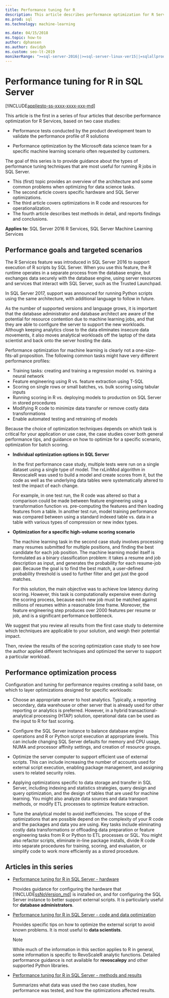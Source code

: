 ```yaml
---
title: Performance tuning for R
description: This article describes performance optimization for R Services.
ms.prod: sql
ms.technology: machine-learning

ms.date: 04/15/2018  
ms.topic: how-to
author: dphansen
ms.author: davidph
ms.custom: seo-lt-2019
monikerRange: ">=sql-server-2016||>=sql-server-linux-ver15||=sqlallproducts-allversions"
---
```

# Performance tuning for R in SQL Server
[!INCLUDE[appliesto-ss-xxxx-xxxx-xxx-md](../../includes/appliesto-ss-xxxx-xxxx-xxx-md.md)]

This article is the first in a series of four articles that describe performance optimization for R Services, based on two case studies:

- Performance tests conducted by the product development team to validate the performance profile of R solutions

- Performance optimization by the Microsoft data science team for a specific machine learning scenario often requested by customers.

The goal of this series is to provide guidance about the types of performance tuning techniques that are most useful for running R jobs in SQL Server.

+ This (first) topic provides an overview of the architecture and some common problems when optimizing for data science tasks.
+ The second article covers specific hardware and SQL Server optimizations.
+ The third article covers optimizations in R code and resources for operationalization.
+ The fourth article describes test methods in detail, and reports findings and conclusions.

**Applies to:** SQL Server 2016 R Services, SQL Server Machine Learning Services

## Performance goals and targeted scenarios

The R Services feature was introduced in SQL Server 2016 to support execution of R scripts by SQL Server. When you use this feature, the R runtime operates in a separate process from the database engine, but exchanges data securely with the database engine, using server resources and services that interact with SQL Server, such as the Trusted Launchpad.

In SQL Server 2017, support was announced for running Python scripts using the same architecture, with additional language to follow in future.

As the number of supported versions and language grows, it is important that the database administrator and database architect are aware of the potential for resource contention due to machine learning jobs, and that they are able to configure the server to support the new workloads. Although keeping analytics close to the data eliminates insecure data movements, it also moves analytical workloads off the laptop of the data scientist and back onto the server hosting the data.

Performance optimization for machine learning is clearly not a one-size-fits-all proposition. The following common tasks might have very different performance profiles:

- Training tasks: creating and training a regression model vs. training a neural network
- Feature engineering using R vs. feature extraction using T-SQL
- Scoring on single rows or small batches, vs. bulk scoring using tabular inputs
- Running scoring in R vs. deploying models to production on SQL Server in stored procedures
- Modifying R code to minimize data transfer or remove costly data transformations
- Enable automated testing and retraining of models

Because the choice of optimization techniques depends on which task is critical for your application or use case, the case studies cover both general performance tips, and guidance on how to optimize for a specific scenario, optimization for batch scoring.

+ **Individual optimization options in SQL Server**

    In the first performance case study, multiple tests were run on a single dataset using a single type of model. The rxLinMod algorithm in RevoscaleR was used to build a model and create scores from it, but the code as well as the underlying data tables were systematically altered to test the impact of each change.

    For example, in one test run, the R code was altered so that a comparison could be made between feature engineering using a transformation function vs. pre-computing the features and then loading features from a table. In another test run, model training performance was compared between using a standard indexed table vs. data in a table with various types of compression or new index types.

+ **Optimization for a specific high-volume scoring scenario**

    The machine learning task in the second case study involves processing many resumes submitted for multiple positions, and finding the best candidate for each job position. The machine learning model itself is formulated as a binary classification problem: it takes a resume and job description as input, and generates the probability for each resume-job pair. Because the goal is to find the best match, a user-defined probability threshold is used to further filter and get just the good matches.

    For this solution, the main objective was to achieve low latency during scoring. However, this task is computationally expensive even during the scoring process, because each new job must be matched against millions of resumes within a reasonable time frame. Moreover, the feature engineering step produces over 2000 features per resume or job, and is a significant performance bottleneck.

We suggest that you review all results from the first case study to determine which techniques are applicable to your solution, and weigh their potential impact.

Then, review the results of the scoring optimization case study to see how the author applied different techniques and optimized the server to support a particular workload.

## Performance optimization process

Configuration and tuning for performance requires creating a solid base, on which to layer optimizations designed for specific workloads:

- Choose an appropriate server to host analytics. Typically, a reporting secondary, data warehouse or other server that is already used for other reporting or analytics is preferred. However, in a hybrid transactional-analytical processing (HTAP) solution, operational data can be used as the input to R for fast scoring.

- Configure the SQL Server instance to balance database engine operations and R or Python script execution at appropriate levels. This can include changing SQL Server defaults for memory and CPU usage, NUMA and processor affinity settings, and creation of resource groups.

- Optimize the server computer to support efficient use of external scripts. This can include increasing the number of accounts used for external script execution, enabling package management, and assigning users to related security roles.

- Applying optimizations specific to data storage and transfer in SQL Server, including indexing and statistics strategies, query design and query optimization, and the design of tables that are used for machine learning. You might also analyze data sources and data transport methods, or modify ETL processes to optimize feature extraction.

- Tune the analytical model to avoid inefficiencies. The scope of the optimizations that are possible depend on the complexity of your R code and the packages and data you are using. Key tasks include eliminating costly data transformations or offloading data preparation or feature engineering tasks from R or Python to ETL processes or SQL. You might also refactor scripts, eliminate in-line package installs, divide R code into separate procedures for training, scoring, and evaluation, or simplify code to work more efficiently as a stored procedure.

## Articles in this series

+ [Performance tuning for R in SQL Server - hardware](../r/sql-server-configuration-r-services.md)

    Provides guidance for configuring the hardware that [!INCLUDE[ssNoVersion_md](../../includes/ssnoversion-md.md)] is installed on, and for configuring the SQL Server instance to better support external scripts. It is particularly useful for **database administrators**.

+ [Performance tuning for R in SQL Server - code and data optimization](../r/r-and-data-optimization-r-services.md)

    Provides specific tips on how to optimize the external script to avoid known problems. It is most useful to **data scientists**.

    > [!NOTE]
    > While much of the information in this section applies to R in general, some information is specific to RevoScaleR analytic functions. Detailed performance guidance is not available for **revoscalepy** and other supported Python libraries.
    >

+ [Performance tuning for R in SQL Server - methods and results](../r/performance-case-study-r-services.md)

    Summarizes what data was used the two case studies, how performance was tested, and how the optimizations affected results.
